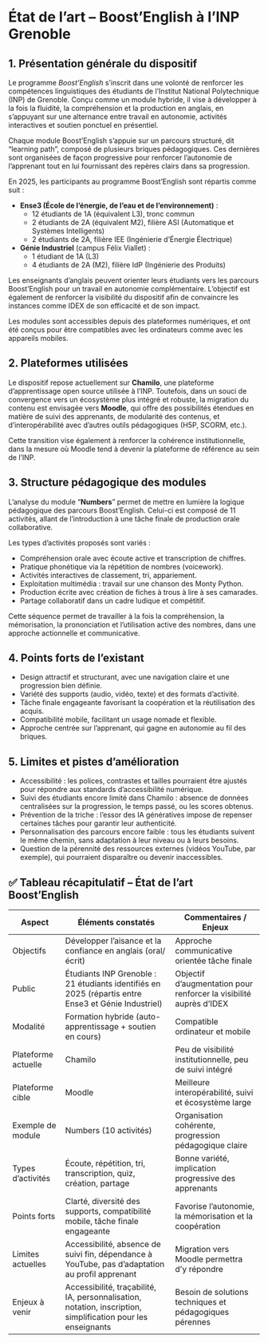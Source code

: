 # État de l’art – Boost’English à l’INP Grenoble

## 1. Présentation générale du dispositif

Le programme *Boost’English* s’inscrit dans une volonté de renforcer les compétences linguistiques des étudiants de l’Institut National Polytechnique (INP) de Grenoble. Conçu comme un module hybride, il vise à développer à la fois la fluidité, la compréhension et la production en anglais, en s’appuyant sur une alternance entre travail en autonomie, activités interactives et soutien ponctuel en présentiel.

Chaque module Boost’English s’appuie sur un parcours structuré, dit “learning path”, composé de plusieurs briques pédagogiques. Ces dernières sont organisées de façon progressive pour renforcer l’autonomie de l’apprenant tout en lui fournissant des repères clairs dans sa progression.

En 2025, les participants au programme Boost’English sont répartis comme suit :
- **Ense3 (École de l’énergie, de l’eau et de l’environnement)** :
  - 12 étudiants de 1A (équivalent L3), tronc commun
  - 2 étudiants de 2A (équivalent M2), filière ASI (Automatique et Systèmes Intelligents)
  - 2 étudiants de 2A, filière IEE (Ingénierie d’Énergie Électrique)
- **Génie Industriel** (campus Félix Viallet) :
  - 1 étudiant de 1A (L3)
  - 4 étudiants de 2A (M2), filière IdP (Ingénierie des Produits)

Les enseignants d’anglais peuvent orienter leurs étudiants vers les parcours Boost’English pour un travail en autonomie complémentaire. L’objectif est également de renforcer la visibilité du dispositif afin de convaincre les instances comme IDEX de son efficacité et de son impact.

Les modules sont accessibles depuis des plateformes numériques, et ont été conçus pour être compatibles avec les ordinateurs comme avec les appareils mobiles.

## 2. Plateformes utilisées

Le dispositif repose actuellement sur **Chamilo**, une plateforme d’apprentissage open source utilisée à l’INP. Toutefois, dans un souci de convergence vers un écosystème plus intégré et robuste, la migration du contenu est envisagée vers **Moodle**, qui offre des possibilités étendues en matière de suivi des apprenants, de modularité des contenus, et d’interopérabilité avec d’autres outils pédagogiques (H5P, SCORM, etc.).

Cette transition vise également à renforcer la cohérence institutionnelle, dans la mesure où Moodle tend à devenir la plateforme de référence au sein de l’INP.

## 3. Structure pédagogique des modules

L’analyse du module “**Numbers**” permet de mettre en lumière la logique pédagogique des parcours Boost’English. Celui-ci est composé de 11 activités, allant de l’introduction à une tâche finale de production orale collaborative.

Les types d’activités proposés sont variés :
- Compréhension orale avec écoute active et transcription de chiffres.
- Pratique phonétique via la répétition de nombres (voicework).
- Activités interactives de classement, tri, appariement.
- Exploitation multimédia : travail sur une chanson des Monty Python.
- Production écrite avec création de fiches à trous à lire à ses camarades.
- Partage collaboratif dans un cadre ludique et compétitif.

Cette séquence permet de travailler à la fois la compréhension, la mémorisation, la prononciation et l’utilisation active des nombres, dans une approche actionnelle et communicative.

## 4. Points forts de l’existant

- Design attractif et structurant, avec une navigation claire et une progression bien définie.
- Variété des supports (audio, vidéo, texte) et des formats d’activité.
- Tâche finale engageante favorisant la coopération et la réutilisation des acquis.
- Compatibilité mobile, facilitant un usage nomade et flexible.
- Approche centrée sur l’apprenant, qui gagne en autonomie au fil des briques.

## 5. Limites et pistes d’amélioration

- Accessibilité : les polices, contrastes et tailles pourraient être ajustés pour répondre aux standards d’accessibilité numérique.
- Suivi des étudiants encore limité dans Chamilo : absence de données centralisées sur la progression, le temps passé, ou les scores obtenus.
- Prévention de la triche : l’essor des IA génératives impose de repenser certaines tâches pour garantir leur authenticité.
- Personnalisation des parcours encore faible : tous les étudiants suivent le même chemin, sans adaptation à leur niveau ou à leurs besoins.
- Question de la pérennité des ressources externes (vidéos YouTube, par exemple), qui pourraient disparaître ou devenir inaccessibles.


## ✅ Tableau récapitulatif – État de l’art Boost’English

| Aspect | Éléments constatés | Commentaires / Enjeux |
|--------|--------------------|------------------------|
| Objectifs | Développer l’aisance et la confiance en anglais (oral/écrit) | Approche communicative orientée tâche finale |
| Public | Étudiants INP Grenoble : 21 étudiants identifiés en 2025 (répartis entre Ense3 et Génie Industriel) | Objectif d’augmentation pour renforcer la visibilité auprès d’IDEX |
| Modalité | Formation hybride (auto-apprentissage + soutien en cours) | Compatible ordinateur et mobile |
| Plateforme actuelle | Chamilo | Peu de visibilité institutionnelle, peu de suivi intégré |
| Plateforme cible | Moodle | Meilleure interopérabilité, suivi et écosystème large |
| Exemple de module | Numbers (10 activités) | Organisation cohérente, progression pédagogique claire |
| Types d’activités | Écoute, répétition, tri, transcription, quiz, création, partage | Bonne variété, implication progressive des apprenants |
| Points forts | Clarté, diversité des supports, compatibilité mobile, tâche finale engageante | Favorise l’autonomie, la mémorisation et la coopération |
| Limites actuelles | Accessibilité, absence de suivi fin, dépendance à YouTube, pas d’adaptation au profil apprenant | Migration vers Moodle permettra d’y répondre |
| Enjeux à venir | Accessibilité, traçabilité, IA, personnalisation, notation, inscription, simplification pour les enseignants | Besoin de solutions techniques et pédagogiques pérennes |

